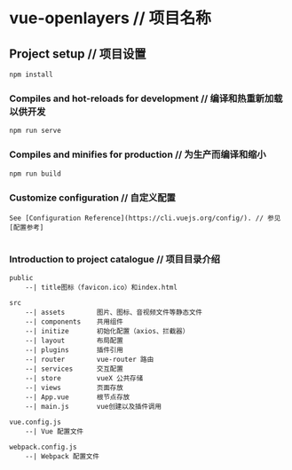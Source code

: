 # vue-openlayers // 项目名称

## Project setup // 项目设置
```
npm install
```

### Compiles and hot-reloads for development // 编译和热重新加载以供开发
```
npm run serve
```

### Compiles and minifies for production // 为生产而编译和缩小
```
npm run build
```

### Customize configuration // 自定义配置
```
See [Configuration Reference](https://cli.vuejs.org/config/). // 参见[配置参考]
 
```

### Introduction to project catalogue // 项目目录介绍
```
public
    --| title图标（favicon.ico）和index.html

src
    --| assets        图片、图标、音视频文件等静态文件
    --| components    共用组件
    --| initize       初始化配置（axios、拦截器）
    --| layout        布局配置
    --| plugins       插件引用
    --| router        vue-router 路由
    --| services      交互配置
    --| store         vueX 公共存储
    --| views         页面存放
    --| App.vue       根节点存放
    --| main.js       vue创建以及插件调用

vue.config.js 
    --| Vue 配置文件

webpack.config.js 
    --| Webpack 配置文件
```

